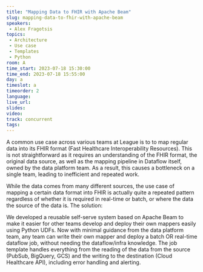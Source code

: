 ```yaml
---
title: "Mapping Data to FHIR with Apache Beam"
slug: mapping-data-to-fhir-with-apache-beam
speakers:
 - Alex Fragotsis
topics:
 - Architecture
 - Use case
 - Templates
 - Python
room: A
time_start: 2023-07-18 15:30:00
time_end: 2023-07-18 15:55:00
day: a
timeslot: a
timeorder: 2
language: 
live_url: 
slides: 
video: 
track: concurrent
tags:
---
```


A common use case across various teams at League is to to map regular data into its FHIR format (Fast Healthcare Interoperability Resources). This is not straightforward as it requires an understanding of the FHIR format, the original data source, as well as the mapping pipeline in Dataflow itself, owned by the data platform team. As a result, this causes a bottleneck on a single team, leading to inefficient and repeated work. 
 
 
 
 While the data comes from many different sources, the use case of mapping a certain data format into FHIR is actually quite a repeated pattern regardless of whether it is required in real-time or batch, or where the data the source of the data is. The solution: 
 
 We developed a reusable self-serve system based on Apache Beam to make it easier for other teams develop and deploy their own mappers easily using Python UDFs. Now with minimal guidance from the data platform team, any team can write their own mapper and deploy a batch OR real-time dataflow job, without needing the dataflow/infra knowledge. The job template handles everything from the reading of the data from the source (PubSub, BigQuery, GCS) and the writing to the destination (Cloud Healthcare API), including error handling and alerting.